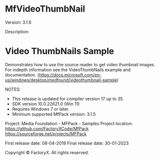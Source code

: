 # MfVideoThumbNail
Version: 3.1.6

Description:

Video ThumbNails Sample
=======================
Demonstrates how to use the source reader to get video thumbnail images.
For indepth information see the VideoThumbNails example and
documentation. (https://docs.microsoft.com/en-us/windows/desktop/medfound/videothumbnail-sample)

NOTES: 
 - This release is updated for compiler version 17 up to 35.
 - SDK version 10.0.22621.0 (Win 11)
 - Requires Windows 7 or later.
 - Minimum supported MfPack version: 3.1.5 

Project: Media Foundation - MFPack - Samples
Project location: https://github.com/FactoryXCode/MfPack
                  https://sourceforge.net/projects/MFPack


First release date: 08-04-2019
Final release date: 30-01-2023

Copyright © FactoryX. All rights reserved.
